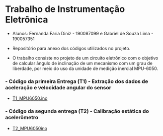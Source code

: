 # Trabalho de Instrumentação Eletrônica

- Alunos: Fernanda Faria Diniz  - 190087099 e Gabriel de Souza Lima - 190057351

- Repositório para anexo dos códigos utilizados no projeto.

- O trabalho consiste no projeto de um circuito eletrônico com o objetivo de calcular ângulo de inclinação de um mecanismo com um grau de liberdade, por meio do uso da unidade de medição inercial MPU-6050.

### - Código da primeira Entrega (T1) - Extração dos dados de aceleração e velocidade angular do sensor
- [T1_MPU6050.ino](https://github.com/Fefdiniz11/Inst_Eletronica/blob/main/Entrega%201/T1_MPU6050.ino)

### - Código da segunda entrega (T2) - Calibração estática do acelerômetro
- [T2_MPU6050ino](https://github.com/Fefdiniz11/Inst_Eletronica/blob/main/Entrega%202/T2_MPU6050.ino)
